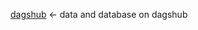 [dagshub](https://dagshub.com/rabinverse/vendor_performance_analysis) <- data and database on dagshub
